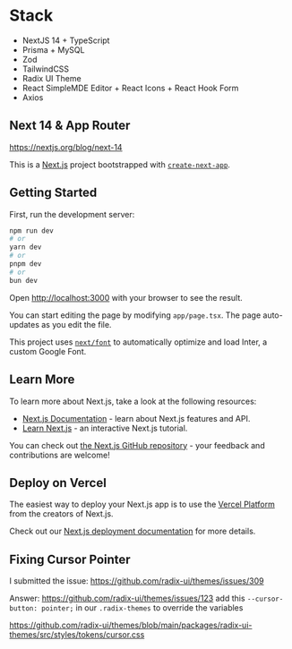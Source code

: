 # Stack

- NextJS 14 + TypeScript
- Prisma + MySQL
- Zod
- TailwindCSS
- Radix UI Theme
- React SimpleMDE Editor + React Icons + React Hook Form
- Axios

## Next 14 & App Router

https://nextjs.org/blog/next-14

This is a [Next.js](https://nextjs.org/) project bootstrapped with [`create-next-app`](https://github.com/vercel/next.js/tree/canary/packages/create-next-app).

## Getting Started

First, run the development server:

```bash
npm run dev
# or
yarn dev
# or
pnpm dev
# or
bun dev
```

Open [http://localhost:3000](http://localhost:3000) with your browser to see the result.

You can start editing the page by modifying `app/page.tsx`. The page auto-updates as you edit the file.

This project uses [`next/font`](https://nextjs.org/docs/basic-features/font-optimization) to automatically optimize and load Inter, a custom Google Font.

## Learn More

To learn more about Next.js, take a look at the following resources:

- [Next.js Documentation](https://nextjs.org/docs) - learn about Next.js features and API.
- [Learn Next.js](https://nextjs.org/learn) - an interactive Next.js tutorial.

You can check out [the Next.js GitHub repository](https://github.com/vercel/next.js/) - your feedback and contributions are welcome!

## Deploy on Vercel

The easiest way to deploy your Next.js app is to use the [Vercel Platform](https://vercel.com/new?utm_medium=default-template&filter=next.js&utm_source=create-next-app&utm_campaign=create-next-app-readme) from the creators of Next.js.

Check out our [Next.js deployment documentation](https://nextjs.org/docs/deployment) for more details.

## Fixing Cursor Pointer

I submitted the issue:
https://github.com/radix-ui/themes/issues/309

Answer:
https://github.com/radix-ui/themes/issues/123
add this `--cursor-button: pointer;` in our `.radix-themes` to override the variables

https://github.com/radix-ui/themes/blob/main/packages/radix-ui-themes/src/styles/tokens/cursor.css
